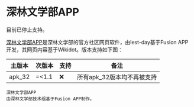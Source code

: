 # 深林文学部APP

目前已停止支持。

[深林文学部APP](https://github.com/DeepForest-Club/dfcAPP/tree/master/%E6%B7%B1%E6%9E%97%E6%96%87%E5%AD%A6%E9%83%A8APP)是深林文学部的官方社区网页软件，由lest-day基于Fusion APP开发，其网页内容基于Wikidot。版本支持如下图：

| 主版本 | 次版本 | 支持 | 备注 |
| ----- | ------- | ------- | ------ |
| apk_32 | =<1.1 | :x: | 所有apk_32版本均不再被支持 |


```
深林文学部APP
由深林文学部技术组基于Fusion APP制作。
```
